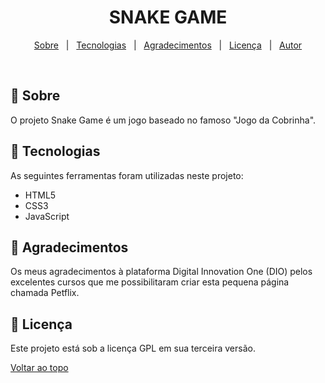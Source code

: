 <h1 align="center">SNAKE GAME</h1>

<p align="center">
  <a href="#dart-sobre">Sobre</a> 
  &#xa0; | &#xa0; 
  <a href="#rocket-tecnologias">Tecnologias</a> 
  &#xa0; | &#xa0;
  <a href="#pray-agradecimentos">Agradecimentos</a> &#xa0; | &#xa0;
  <a href="#memo-licença">Licença</a> 
  &#xa0; | &#xa0;
  <a href="https://github.com/fael-atom" target="_blank">Autor</a>
</p>

<br>

## :dart: Sobre ##

O projeto Snake Game é um jogo baseado no famoso "Jogo da Cobrinha".

## :rocket: Tecnologias ##

As seguintes ferramentas foram utilizadas neste projeto:

- HTML5
- CSS3
- JavaScript

## :pray: Agradecimentos

Os meus agradecimentos à plataforma Digital Innovation One (DIO) pelos excelentes cursos que me possibilitaram criar esta pequena página chamada Petflix.

## :memo: Licença ##

Este projeto está sob a licença GPL em sua terceira versão.

<a href="#top">Voltar ao topo</a>